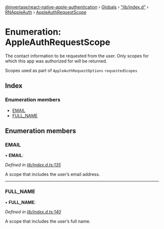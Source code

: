 [@invertase/react-native-apple-authentication](../README.md) › [Globals](../globals.md) › ["lib/index.d"](../modules/_lib_index_d_.md) › [RNAppleAuth](../modules/_lib_index_d_.rnappleauth.md) › [AppleAuthRequestScope](_lib_index_d_.rnappleauth.appleauthrequestscope.md)

# Enumeration: AppleAuthRequestScope

The contact information to be requested from the user.  Only scopes for which this app was
authorized for will be returned.

Scopes used as part of `AppleAuthRequestOptions` `requestedScopes`

## Index

### Enumeration members

* [EMAIL](_lib_index_d_.rnappleauth.appleauthrequestscope.md#email)
* [FULL_NAME](_lib_index_d_.rnappleauth.appleauthrequestscope.md#full_name)

## Enumeration members

###  EMAIL

• **EMAIL**:

*Defined in [lib/index.d.ts:135](https://github.com/invertase/react-native-apple-authentication/blob/1d958901/lib/index.d.ts#L135)*

A scope that includes the user’s email address.

___

###  FULL_NAME

• **FULL_NAME**:

*Defined in [lib/index.d.ts:140](https://github.com/invertase/react-native-apple-authentication/blob/1d958901/lib/index.d.ts#L140)*

A scope that includes the user’s full name.
